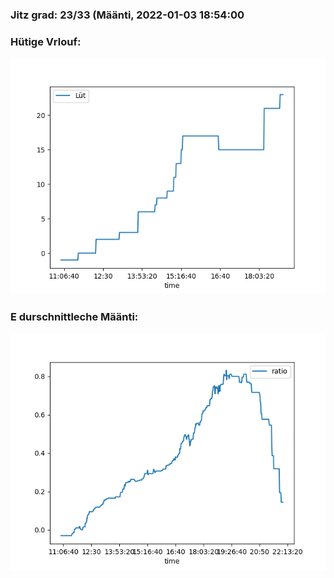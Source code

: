 ### Jitz grad: 23/33 (Määnti, 2022-01-03 18:54:00

### Hütige Vrlouf:
![Graph](Today.png)

### E durschnittleche Määnti:
![Graph](Määnti.png)